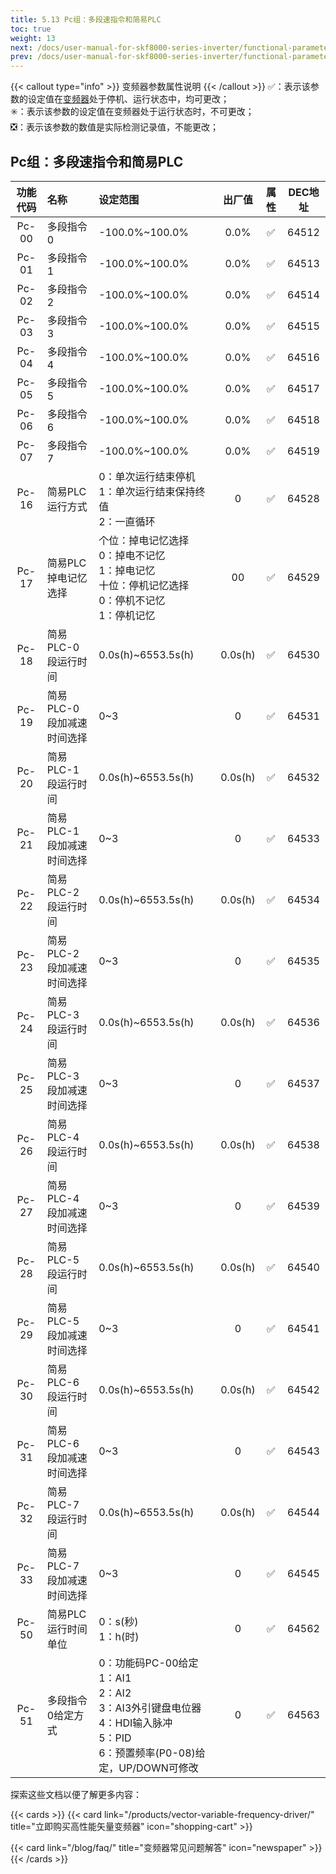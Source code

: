 ```yaml
---
title: 5.13 Pc组：多段速指令和简易PLC
toc: true
weight: 13
next: /docs/user-manual-for-skf8000-series-inverter/functional-parameter-table/communication-parameters/
prev: /docs/user-manual-for-skf8000-series-inverter/functional-parameter-table/pulse-frequency-and-counting/
---
```

{{< callout type="info" >}}
  变频器参数属性说明
{{< /callout >}}
✅：表示该参数的设定值在[变频器](/products/vector-variable-frequency-driver/)处于停机、运行状态中，均可更改；  
✳️：表示该参数的设定值在变频器处于运行状态时，不可更改；  
❎：表示该参数的数值是实际检测记录值，不能更改；


## Pc组：多段速指令和简易PLC

|  功能代码|    名称  | 设定范围 | 出厂值 |属性 | DEC地址 |
| :----: |    :----   | :----   | :----:   | :----:   | :----:   |
|  Pc-00|    多段指令0  | -100.0%~100.0% |0.0% | ✅ | 64512 |
|  Pc-01|    多段指令1  | -100.0%~100.0% |0.0% | ✅ | 64513 |
|  Pc-02|    多段指令2  | -100.0%~100.0% |0.0% | ✅ | 64514 |
|  Pc-03|    多段指令3  | -100.0%~100.0% |0.0% | ✅ | 64515 |
|  Pc-04|    多段指令4  | -100.0%~100.0% |0.0% | ✅ | 64516 |
|  Pc-05|    多段指令5  | -100.0%~100.0% |0.0% | ✅ | 64517 |
|  Pc-06|    多段指令6  | -100.0%~100.0% |0.0% | ✅ | 64518 |
|  Pc-07|    多段指令7  | -100.0%~100.0% |0.0% | ✅ | 64519 |
|  Pc-16|    简易PLC运行方式  | 0：单次运行结束停机</br>1：单次运行结束保持终值</br>2：一直循环 |0 | ✅ | 64528 |
|  Pc-17|    简易PLC掉电记忆选择  | 个位：掉电记忆选择</br>0：掉电不记忆</br>1：掉电记忆</br>十位：停机记忆选择</br>0：停机不记忆</br>1：停机记忆 |00 | ✅ | 64529 |
|  Pc-18|    简易PLC-0段运行时间  | 0.0s(h)~6553.5s(h) |0.0s(h) | ✅ | 64530 |
|  Pc-19|    简易PLC-0段加减速时间选择  | 0~3 |0 | ✅ | 64531 |
|  Pc-20|    简易PLC-1段运行时间  | 0.0s(h)~6553.5s(h) |0.0s(h) | ✅ | 64532 |
|  Pc-21|    简易PLC-1段加减速时间选择  | 0~3 |0 | ✅ | 64533 |
|  Pc-22|    简易PLC-2段运行时间  | 0.0s(h)~6553.5s(h) |0.0s(h) | ✅ | 64534 |
|  Pc-23|    简易PLC-2段加减速时间选择  | 0~3 |0 | ✅ | 64535 |
|  Pc-24|    简易PLC-3段运行时间  | 0.0s(h)~6553.5s(h) |0.0s(h) | ✅ | 64536 |
|  Pc-25|    简易PLC-3段加减速时间选择  | 0~3 |0 | ✅ | 64537 |
|  Pc-26|    简易PLC-4段运行时间  | 0.0s(h)~6553.5s(h) |0.0s(h) | ✅ | 64538 |
|  Pc-27|    简易PLC-4段加减速时间选择  | 0~3 |0 | ✅ | 64539 |
|  Pc-28|    简易PLC-5段运行时间  | 0.0s(h)~6553.5s(h) |0.0s(h) | ✅ | 64540 |
|  Pc-29|    简易PLC-5段加减速时间选择  | 0~3 |0 | ✅ | 64541 |
|  Pc-30|    简易PLC-6段运行时间  | 0.0s(h)~6553.5s(h) |0.0s(h) | ✅ | 64542 |
|  Pc-31|    简易PLC-6段加减速时间选择  | 0~3 |0 | ✅ | 64543 |
|  Pc-32|    简易PLC-7段运行时间  | 0.0s(h)~6553.5s(h) |0.0s(h) | ✅ | 64544 |
|  Pc-33|    简易PLC-7段加减速时间选择  | 0~3 |0 | ✅ | 64545 |
|  Pc-50|    简易PLC运行时间单位  | 0：s(秒)</br>1：h(时) |0 | ✅ | 64562 |
|  Pc-51|    多段指令0给定方式  | 0：功能码PC-00给定</br>1：AI1</br>2：AI2</br>3：AI3外引键盘电位器</br>4：HDI输入脉冲</br>5：PID</br>6：预置频率(P0-08)给定，UP/DOWN可修改 |0 | ✅ | 64563 |



探索这些文档以便了解更多内容：

{{< cards >}}
  {{< card link="/products/vector-variable-frequency-driver/" title="立即购买高性能矢量变频器" icon="shopping-cart" >}}

  {{< card link="/blog/faq/" title="变频器常见问题解答" icon="newspaper" >}}
{{< /cards >}}	
